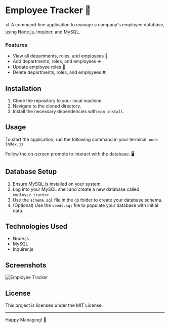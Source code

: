 # Employee Tracker 🚀
📊 A command-line application to manage a company's employee database, using Node.js, Inquirer, and MySQL.

### Features
- View all departments, roles, and employees 📑
- Add departments, roles, and employees ➕
- Update employee roles 🔁
- Delete departments, roles, and employees ❌

## Installation
1. Clone the repository to your local machine.
2. Navigate to the cloned directory.
3. Install the necessary dependencies with `npm install`.

## Usage
To start the application, run the following command in your terminal:
```node index.js```

Follow the on-screen prompts to interact with the database. 🖥️

## Database Setup
1. Ensure MySQL is installed on your system.
2. Log into your MySQL shell and create a new database called `employee_tracker`.
3. Use the `schema.sql` file in the `db` folder to create your database schema.
4. (Optional) Use the `seeds.sql` file to populate your database with initial data.

## Technologies Used
- Node.js
- MySQL
- Inquirer.js

## Screenshots
![Employee Tracker](./Assets/preview.png)

## License
This project is licensed under the MIT License.

---

Happy Managing! 🎉